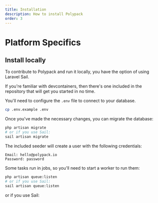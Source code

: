 ```yaml
---
title: Installation
description: How to install Polypack
order: 3
---
```


# Platform Specifics

## Install locally

To contribute to Polypack and run it locally, you have the option of using Laravel Sail.

If you're familiar with devcontainers, then there's one included in the repository that will get you started in no time.

You'll need to configure the `.env` file to connect to your database.

```bash
cp .env.example .env
```

Once you've made the necessary changes, you can migrate the database:

```bash
php artisan migrate
# or if you use Sail:
sail artisan migrate
```

The included seeder will create a user with the following credentials:

```
Email: hello@polypack.io
Password: password
```

Some tasks run in jobs, so you'll need to start a worker to run them:

```bash
php artisan queue:listen
# or if you use Sail:
sail artisan queue:listen
```
or if you use Sail: